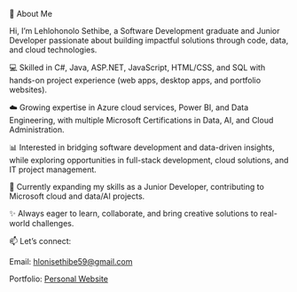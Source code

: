 🚀 About Me

Hi, I’m Lehlohonolo Sethibe, a Software Development graduate and Junior Developer passionate about building impactful solutions through code, data, and cloud technologies.

💻 Skilled in C#, Java, ASP.NET, JavaScript, HTML/CSS, and SQL with hands-on project experience (web apps, desktop apps, and portfolio websites).

☁️ Growing expertise in Azure cloud services, Power BI, and Data Engineering, with multiple Microsoft Certifications in Data, AI, and Cloud Administration.

📊 Interested in bridging software development and data-driven insights, while exploring opportunities in full-stack development, cloud solutions, and IT project management.

🌱 Currently expanding my skills as a Junior Developer, contributing to Microsoft cloud and data/AI projects.

✨ Always eager to learn, collaborate, and bring creative solutions to real-world challenges.

📫 Let’s connect:

Email: hlonisethibe59@gmail.com

 Portfolio: [Personal Website](https://lehlohonolo59.github.io/MyWebsite/Personal%20Website%20Portfolio/index.html)  

<!---
Lehlohonolo59/Lehlohonolo59 is a ✨ special ✨ repository because its `README.md` (this file) appears on your GitHub profile.
You can click the Preview link to take a look at your changes.
--->
